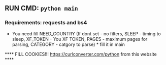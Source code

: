 ## RUN CMD: `python main`

### Requirements: requests and bs4

* You need fill NEED_COUNTRY (If dont set - no filters, SLEEP - timing to sleep, XF_TOKEN - You XF TOKEN, PAGES - maximum pages for parsing, CATEGORY - catgory to parse) *
fill it in main

**** FILL COOKIES!!! https://curlconverter.com/python from this website ****

